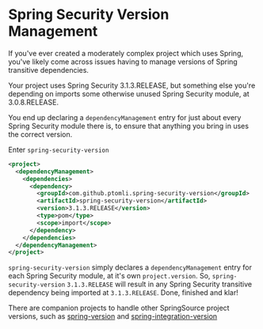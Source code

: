 # Spring Security Version Management

If you've ever created a moderately complex project which uses Spring, you've
likely come across issues having to manage versions of Spring transitive
dependencies.

Your project uses Spring Security 3.1.3.RELEASE, but something else you're
depending on imports some otherwise unused Spring Security module, at
3.0.8.RELEASE.

You end up declaring a `dependencyManagement` entry for just about every Spring
Security module there is, to ensure that anything you bring in uses the correct
version.

Enter `spring-security-version`

```xml
<project>
  <dependencyManagement>
    <dependencies>
      <dependency>
        <groupId>com.github.ptomli.spring-security-version</groupId>
        <artifactId>spring-security-version</artifactId>
        <version>3.1.3.RELEASE</version>
        <type>pom</type>
        <scope>import</scope>
      </dependency>
    </dependencies>
  </dependencyManagement>
</project>
```

`spring-security-version` simply declares a `dependencyManagement` entry for
each Spring Security module, at it's own `project.version`. So,
`spring-security-version` `3.1.3.RELEASE` will result in any Spring Security
transitive dependency being imported at `3.1.3.RELEASE`. Done, finished and
klar!

There are companion projects to handle other SpringSource project versions, such
as
[spring-version](https://github.com/ptomli/spring-version)
and
[spring-integration-version](https://github.com/ptomli/spring-integration-version)
